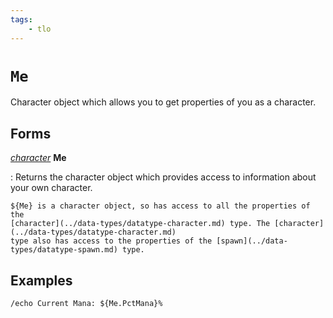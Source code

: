 ```yaml
---
tags:
    - tlo
---
```


# `Me`

Character object which allows you to get properties of you as a character.

## Forms

[_character_](../data-types/datatype-character.md) **Me**

:   Returns the character object which provides access to information about your own character.


    ${Me} is a character object, so has access to all the properties of the
    [character](../data-types/datatype-character.md) type. The [character](../data-types/datatype-character.md)
    type also has access to the properties of the [spawn](../data-types/datatype-spawn.md) type.

## Examples

```
/echo Current Mana: ${Me.PctMana}%
```
